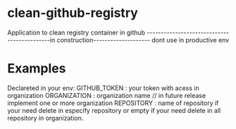 # clean-github-registry
Application to clean registry container in github
--------------------------------------------in construction-------------------- dont use in productive env
# Examples
Declareted in your env:
GITHUB_TOKEN : your token with acess in organization
ORGANIZATION : organization name  // in future release implement  one or more organization
REPOSITORY : name of repository if your need delete in especify repository or empty if your need delete in all repository in organization.
